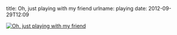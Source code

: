 title: Oh, just playing with my friend
urlname: playing
date: 2012-09-29T12:09

[![Oh, just playing with my friend](https://dl.dropboxusercontent.com/s/4knw7zcrt1q5lio/20120929-playing.jpg)](http://instagram.com/p/QKsTFkLl4x/)